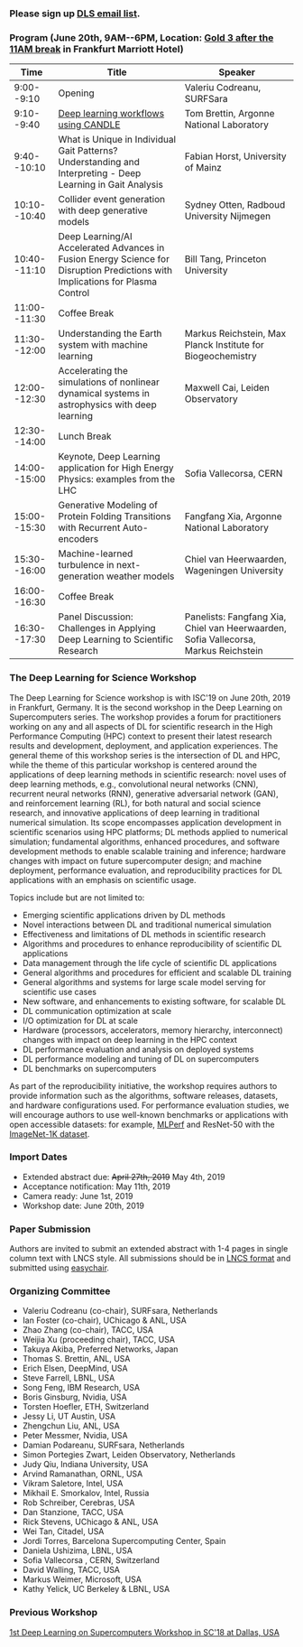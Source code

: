 ### Please sign up [DLS email list](https://forms.gle/N7bK4xJra4jm2Fme6).

### Program (June 20th, 9AM--6PM, Location: [Gold 3 after the 11AM break](https://2019.isc-program.com/map/?location=rGold-3) in Frankfurt Marriott Hotel)

| Time | Title | Speaker |
| --- | --- | --- |
| 9:00--9:10 | Opening | Valeriu Codreanu, SURFSara |
| 9:10--9:40 | [Deep learning workflows using CANDLE](ISC2019/1_Brettin_DLS_Workshop.pdf) | Tom Brettin, Argonne National Laboratory |
| 9:40--10:10 | What is Unique in Individual Gait Patterns? Understanding and Interpreting - Deep Learning in Gait Analysis | Fabian Horst, University of Mainz |
| 10:10--10:40 | Collider event generation with deep generative models | Sydney Otten, Radboud University Nijmegen |
| 10:40--11:10 | Deep Learning/AI Accelerated Advances in Fusion Energy Science for Disruption Predictions with Implications for Plasma Control | Bill Tang, Princeton University |
| 11:00--11:30 | Coffee Break | |
| 11:30--12:00 | Understanding the Earth system with machine learning | Markus Reichstein, Max Planck Institute for Biogeochemistry|
| 12:00--12:30 | Accelerating the simulations of nonlinear dynamical systems in astrophysics with deep learning | Maxwell Cai, Leiden Observatory |
| 12:30--14:00 | Lunch Break | |
| 14:00--15:00 | Keynote, Deep Learning application for High Energy Physics: examples from the LHC | Sofia Vallecorsa, CERN |
| 15:00--15:30 | Generative Modeling of Protein Folding Transitions with Recurrent Auto-encoders | Fangfang Xia, Argonne National Laboratory |
| 15:30--16:00 | Machine-learned turbulence in next-generation weather models | Chiel van Heerwaarden, Wageningen University |
| 16:00--16:30 | Coffee Break | |
| 16:30--17:30 | Panel Discussion: Challenges in Applying Deep Learning to Scientific Research | Panelists: Fangfang Xia, Chiel van Heerwaarden, Sofia Vallecorsa, Markus Reichstein |

### The Deep Learning for Science Workshop

The Deep Learning for Science workshop is with ISC'19 on June 20th, 2019 in Frankfurt, Germany. It is the second workshop in the Deep Learning on Supercomputers series. The workshop provides a forum for practitioners working on any and all aspects of DL for scientific research in the High Performance Computing (HPC) context to present their latest research results and development, deployment, and application experiences. The general theme of this workshop series is the intersection of DL and HPC, while the theme of this particular workshop is centered around the applications of deep learning methods in scientific research: novel uses of deep learning methods, e.g., convolutional neural networks (CNN), recurrent neural networks (RNN), generative adversarial network (GAN), and reinforcement learning (RL), for both natural and social science research, and innovative applications of deep learning in traditional numerical simulation. Its scope encompasses application development in scientific scenarios using HPC platforms; DL methods applied to numerical simulation; fundamental algorithms, enhanced procedures, and software development methods to enable scalable training and inference; hardware changes with impact on future supercomputer design; and machine deployment, performance evaluation, and reproducibility practices for DL applications with an emphasis on scientific usage.

Topics include but are not limited to:
- Emerging scientific applications driven by DL methods
- Novel interactions between DL and traditional numerical simulation
- Effectiveness and limitations of DL methods in scientific research
- Algorithms and procedures to enhance reproducibility of scientific DL applications
- Data management through the life cycle of scientific DL applications
- General algorithms and procedures for efficient and scalable DL training
- General algorithms and systems for large scale model serving for scientific use cases
- New software, and enhancements to existing software, for scalable DL
- DL communication optimization at scale
- I/O optimization for DL at scale
- Hardware (processors, accelerators, memory hierarchy, interconnect) changes with impact on deep learning in the HPC context
- DL performance evaluation and analysis on deployed systems
- DL performance modeling and tuning of DL on supercomputers
- DL benchmarks on supercomputers

As part of the reproducibility initiative, the workshop requires authors to provide information such as the algorithms, software releases, datasets, and hardware configurations used. For performance evaluation studies, we will encourage authors to use well-known benchmarks or applications with open accessible datasets: for example, [MLPerf](https://github.com/mlperf/training) and ResNet-50 with the [ImageNet-1K dataset](http://www.image-net.org/archive/stanford/fall11_whole.tar).

<!--- You can use the [editor on GitHub](https://github.com/DLonSC/DLonSC.github.io/edit/master/README.md) to maintain and preview the content for your website in Markdown files. -->

<!--- Whenever you commit to this repository, GitHub Pages will run [Jekyll](https://jekyllrb.com/) to rebuild the pages in your site, from the content in your Markdown files. -->



### Import Dates

- Extended abstract due: ~~April 27th, 2019~~ May 4th, 2019
- Acceptance notification: May 11th, 2019
- Camera ready: June 1st, 2019
- Workshop date: June 20th, 2019


### Paper Submission

Authors are invited to submit an extended abstract with 1-4 pages in single column text with LNCS style. All submissions should be in [LNCS format](http://www.springer.com/de/it-informatik/lncs/conference-proceedings-guidelines) and submitted using [easychair](https://easychair.org/conferences/?conf=dls2019).


### Organizing Committee
- Valeriu Codreanu (co-chair), SURFsara, Netherlands
- Ian Foster (co-chair), UChicago & ANL, USA
- Zhao Zhang (co-chair), TACC, USA
- Weijia Xu (proceeding chair), TACC, USA
- Takuya Akiba, Preferred Networks, Japan
- Thomas S. Brettin, ANL, USA
- Erich Elsen, DeepMind, USA
- Steve Farrell, LBNL, USA
- Song Feng, IBM Research, USA
- Boris Ginsburg, Nvidia, USA
- Torsten Hoefler, ETH, Switzerland
- Jessy Li, UT Austin, USA
- Zhengchun Liu, ANL, USA
- Peter Messmer, Nvidia, USA
- Damian Podareanu, SURFsara, Netherlands
- Simon Portegies Zwart, Leiden Observatory, Netherlands 
- Judy Qiu, Indiana University, USA
- Arvind Ramanathan, ORNL, USA
- Vikram Saletore, Intel, USA
- Mikhail E. Smorkalov, Intel, Russia
- Rob Schreiber, Cerebras, USA
- Dan Stanzione, TACC, USA
- Rick Stevens, UChicago & ANL, USA
- Wei Tan, Citadel, USA
- Jordi Torres, Barcelona Supercomputing Center, Spain
- Daniela Ushizima, LBNL, USA
- Sofia Vallecorsa , CERN, Switzerland
- David Walling, TACC, USA
- Markus Weimer, Microsoft, USA
- Kathy Yelick, UC Berkeley & LBNL, USA

### Previous Workshop
[1st Deep Learning on Supercomputers Workshop in SC'18 at Dallas, USA](https://www.tacc.utexas.edu/workshop/2018/deep-learning)
